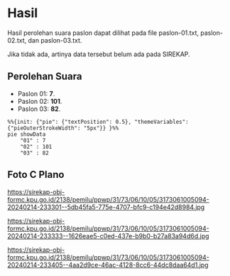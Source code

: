 # Hasil

Hasil perolehan suara paslon dapat dilihat pada file paslon-01.txt, paslon-02.txt, dan paslon-03.txt.

Jika tidak ada, artinya data tersebut belum ada pada SIREKAP.

## Perolehan Suara

 * Paslon 01: **7**.
 * Paslon 02: **101**.
 * Paslon 03: **82**.

```mermaid
%%{init: {"pie": {"textPosition": 0.5}, "themeVariables": {"pieOuterStrokeWidth": "5px"}} }%%
pie showData
    "01" : 7
    "02" : 101
    "03" : 82
```
## Foto C Plano

https://sirekap-obj-formc.kpu.go.id/2138/pemilu/ppwp/31/73/06/10/05/3173061005094-20240214-233301--5db45fa5-775e-4707-bfc9-c194e42d8984.jpg

https://sirekap-obj-formc.kpu.go.id/2138/pemilu/ppwp/31/73/06/10/05/3173061005094-20240214-233333--1626eae5-c0ed-437e-b9b0-b27a83a94d6d.jpg

https://sirekap-obj-formc.kpu.go.id/2138/pemilu/ppwp/31/73/06/10/05/3173061005094-20240214-233405--4aa2d9ce-46ac-4128-8cc6-44dc8daa64d1.jpg
